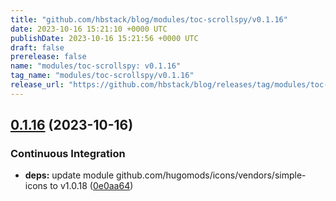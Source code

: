 ```yaml
---
title: "github.com/hbstack/blog/modules/toc-scrollspy/v0.1.16"
date: 2023-10-16 15:21:10 +0000 UTC
publishDate: 2023-10-16 15:21:56 +0000 UTC
draft: false
prerelease: false
name: "modules/toc-scrollspy: v0.1.16"
tag_name: "modules/toc-scrollspy/v0.1.16"
release_url: "https://github.com/hbstack/blog/releases/tag/modules/toc-scrollspy/v0.1.16"
---
```


## [0.1.16](https://github.com/hbstack/blog/compare/modules/toc-scrollspy/v0.1.15...modules/toc-scrollspy/v0.1.16) (2023-10-16)


### Continuous Integration

* **deps:** update module github.com/hugomods/icons/vendors/simple-icons to v1.0.18 ([0e0aa64](https://github.com/hbstack/blog/commit/0e0aa64309a8afe05a0b84d56620b677423be0cc))

